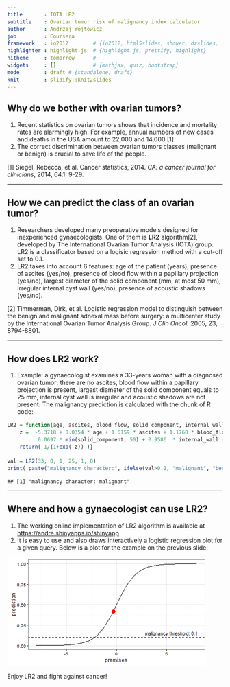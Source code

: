 ```yaml
---
title       : IOTA LR2
subtitle    : Ovarian tumor risk of malignancy index calculator
author      : Andrzej Wójtowicz
job         : Coursera
framework   : io2012        # {io2012, html5slides, shower, dzslides, ...}
highlighter : highlight.js  # {highlight.js, prettify, highlight}
hitheme     : tomorrow      # 
widgets     : []            # {mathjax, quiz, bootstrap}
mode        : draft # {standalone, draft}
knit        : slidify::knit2slides
---
```


## Why do we bother with ovarian tumors?

1. Recent statistics on ovarian tumors shows that incidence and mortality rates are alarmingly high. For example, annual numbers of new cases and deaths in the USA amount to 22,000 and 14,000 [1].
3. The correct discrimination between ovarian tumors classes (malignant or benign) is crucial to save life of the people.

[1] Siegel, Rebecca, et al. Cancer statistics, 2014. *CA: a cancer journal for clinicians*, 2014, 64.1: 9-29.

--- 

## How we can predict the class of an ovarian tumor?

1. Researchers developed many preoperative models designed for inexperienced gynaecologists. One of them is **LR2** algorithm[2], developed by The International Ovarian Tumor Analysis (IOTA) group. LR2 is a classificator based on a logisic regression method with a cut-off set to 0.1.
4. LR2 takes into account 6 features: age of the patient (years), presence of ascites (yes/no), presence of blood flow within a papillary projection (yes/no), largest diameter of the solid component (mm, at most 50 mm), irregular internal cyst wall (yes/no), presence of acoustic shadows (yes/no).

[2] Timmerman, Dirk, et al. Logistic regression model to distinguish between the benign and malignant adnexal mass before surgery: a multicenter study by the International Ovarian Tumor Analysis Group. *J Clin Oncol.* 2005, 23, 8794-8801.

--- 

## How does LR2 work?

1. Example: a gynaecologist examines a 33-years woman with a diagnosed ovarian tumor; there are no ascites, blood flow within a papillary projection is present, largest diameter of the solid component equals to 25 mm, internal cyst wall is irregular and acoustic shadows are not present. The malignancy prediction is calculated with the chunk of R code:


```r
LR2 = function(age, ascites, blood_flow, solid_component, internal_wall, acoustic_shadow) {    
    z =  -5.3718 + 0.0354 * age + 1.6159 * ascites + 1.1768 * blood_flow + 
          0.0697 * min(solid_component, 50) + 0.9586  * internal_wall - 2.9486 * acoustic_shadow
    return( 1/(1+exp(-z)) )}

val = LR2(33, 0, 1, 25, 1, 0)
print( paste("malignancy character:", ifelse(val>0.1, "malignant", "benign")) )
```

```
## [1] "malignancy character: malignant"
```

--- 

## Where and how a gynaecologist can use LR2?

1. The working online implementation of LR2 algorithm is available at https://andre.shinyapps.io/shinyapp
2. It is easy to use and also draws interactively a logistic regression plot for a given query. Below is a plot for the example on the previous slide:

![plot of chunk unnamed-chunk-2](assets/fig/unnamed-chunk-2-1.png)

Enjoy LR2 and fight against cancer!
